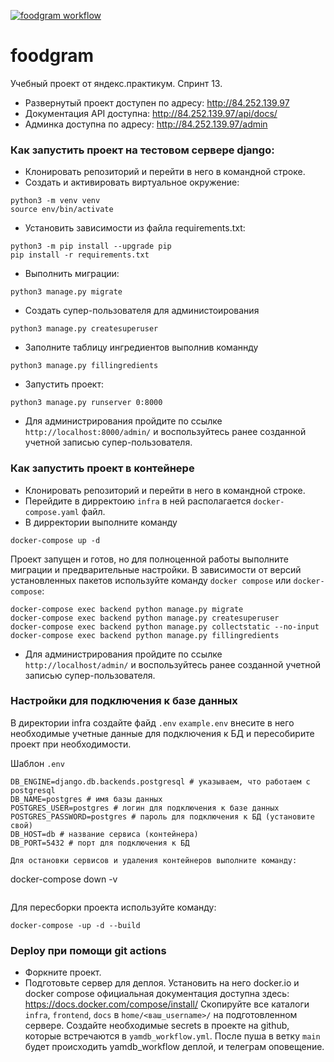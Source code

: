 [![foodgram workflow](https://github.com/kirill-chu/foodgram-project-react/actions/workflows/foodgram_workflow.yml/badge.svg?branch=master)](https://github.com/kirill-chu/foodgram-project-react/actions/workflows/foodgram_workflow.yml)

# foodgram

Учебный проект от яндекс.практикум. Спринт 13.
- Развернутый проект доступен по адресу: http://84.252.139.97
- Документация API доступна: http://84.252.139.97/api/docs/
- Админка доступна по адресу: http://84.252.139.97/admin

### Как запустить проект на тестовом сервере django:
- Клонировать репозиторий и перейти в него в командной строке.
- Cоздать и активировать виртуальное окружение:
```
python3 -m venv venv 
source env/bin/activate
```

- Установить зависимости из файла requirements.txt:
```
python3 -m pip install --upgrade pip
pip install -r requirements.txt
```

- Выполнить миграции:
```
python3 manage.py migrate
```

-  Создать супер-пользователя для администоирования
```
python3 manage.py createsuperuser
```

- Заполните таблицу ингредиентов выполнив команнду
```
python3 manage.py fillingredients
```

- Запустить проект:
```
python3 manage.py runserver 0:8000
```
- Для администрирования пройдите по ссылке `http://localhost:8000/admin/` и воспользуйтесь ранее созданной учетной записью супер-пользователя.


### Как запустить проект в контейнере
- Клонировать репозиторий и перейти в него в командной строке.
- Перейдите в дирректоию `infra` в ней располагается `docker-compose.yaml` файл.
- В дирректории выполните команду
```
docker-compose up -d
```
Проект запущен и готов, но для полноценной работы выполните миграции и предварительные настройки. В зависимости от версий установленных пакетов используйте команду `docker compose` или `docker-compose`:
```
docker-compose exec backend python manage.py migrate
docker-compose exec backend python manage.py createsuperuser
docker-compose exec backend python manage.py collectstatic --no-input
docker-compose exec backend python manage.py fillingredients
```
- Для администрирования пройдите по ссылке `http://localhost/admin/` и воспользуйтесь ранее созданной учетной записью супер-пользователя.


### Настройки для подключения к базе данных
В директории infra создайте файд `.env` `example.env` внесите в него необходимые учетные данные для подключения к БД и пересобирите проект при необходимости.

Шаблон `.env`
```
DB_ENGINE=django.db.backends.postgresql # указываем, что работаем с postgresql
DB_NAME=postgres # имя базы данных
POSTGRES_USER=postgres # логин для подключения к базе данных
POSTGRES_PASSWORD=postgres # пароль для подключения к БД (установите свой)
DB_HOST=db # название сервиса (контейнера)
DB_PORT=5432 # порт для подключения к БД 

Для остановки сервисов и удаления контейнеров выполните команду:
```
docker-compose down -v
```

```
Для пересборки проекта используйте команду:
```
docker-compose -up -d --build
```

### Deploy при помощи git actions
- Форкните проект.
- Подготовьте сервер для деплоя.
Установить на него docker.io и docker compose официальная документация доступна здесь: https://docs.docker.com/compose/install/
Скопируйте все каталоги `infra`, `frontend`, `docs` в `home/<ваш_username>/` на подготовленном сервере.
Создайте необходимые secrets в проекте на github, которые встречаются в `yamdb_workflow.yml`.
После пуша в ветку `main` будет происходить yamdb_workflow деплой, и телеграм оповещение.
